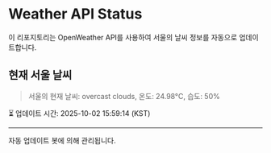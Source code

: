 
# Weather API Status

이 리포지토리는 OpenWeather API를 사용하여 서울의 날씨 정보를 자동으로 업데이트합니다.

## 현재 서울 날씨
> 서울의 현재 날씨: overcast clouds, 온도: 24.98°C, 습도: 50%

⏳ 업데이트 시간: 2025-10-02 15:59:14 (KST)

---
자동 업데이트 봇에 의해 관리됩니다.
